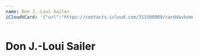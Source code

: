 ```yaml
---
name: Don J.-Loui Sailer
iCloudVCard: '{"url":"https://contacts.icloud.com/311500889/carddavhome/card/B44EEFB9-AB0D-4944-8B73-F89BEF86648A.vcf","etag":"\"kmfhayz7\"","data":"BEGIN:VCARD\r\nVERSION:3.0\r\nFN:\r\nN:Sailer;Don J.-Loui;;;\r\nUID:5131D469-AB30-417C-86D4-6E62EF3D167B\r\nPRODID:ez-vcard 0.9.13-fc\r\nREV:2025-04-03T22:08:06Z\r\nORG:;\r\nPHOTO;VALUE=uri:https://gateway.icloud.com/contacts/311500889/ck/card/f9160\r\n 5323cdc693453b355802c50357a\r\nEND:VCARD"}'
---
```

# Don J.-Loui Sailer